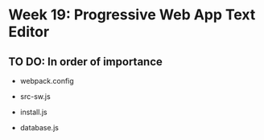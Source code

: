 # Week 19: Progressive Web App Text Editor

## TO DO: In order of importance

- webpack.config

- src-sw.js

- install.js

- database.js